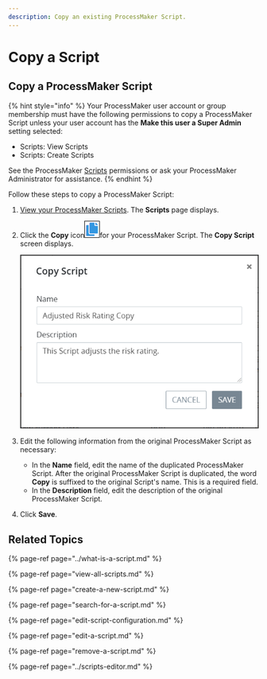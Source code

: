 ```yaml
---
description: Copy an existing ProcessMaker Script.
---
```


# Copy a Script

## Copy a ProcessMaker Script

{% hint style="info" %}
Your ProcessMaker user account or group membership must have the following permissions to copy a ProcessMaker Script unless your user account has the **Make this user a Super Admin** setting selected:

* Scripts: View Scripts
* Scripts: Create Scripts

See the ProcessMaker [Scripts](../../../processmaker-administration/permission-descriptions-for-users-and-groups.md#scripts) permissions or ask your ProcessMaker Administrator for assistance.
{% endhint %}

Follow these steps to copy a ProcessMaker Script:

1. [View your ProcessMaker Scripts](view-all-scripts.md). The **Scripts** page displays.
2. Click the **Copy** icon![](../../../.gitbook/assets/duplicate-script-processes.png)for your ProcessMaker Script. The **Copy Script** screen displays.  

   ![](../../../.gitbook/assets/duplicate-script-screen-processes.png)

3. Edit the following information from the original ProcessMaker Script as necessary:
   * In the **Name** field, edit the name of the duplicated ProcessMaker Script. After the original ProcessMaker Script is duplicated, the word **Copy** is suffixed to the original Script's name. This is a required field.
   * In the **Description** field, edit the description of the original ProcessMaker Script.
4. Click **Save**.

## Related Topics

{% page-ref page="../what-is-a-script.md" %}

{% page-ref page="view-all-scripts.md" %}

{% page-ref page="create-a-new-script.md" %}

{% page-ref page="search-for-a-script.md" %}

{% page-ref page="edit-script-configuration.md" %}

{% page-ref page="edit-a-script.md" %}

{% page-ref page="remove-a-script.md" %}

{% page-ref page="../scripts-editor.md" %}

